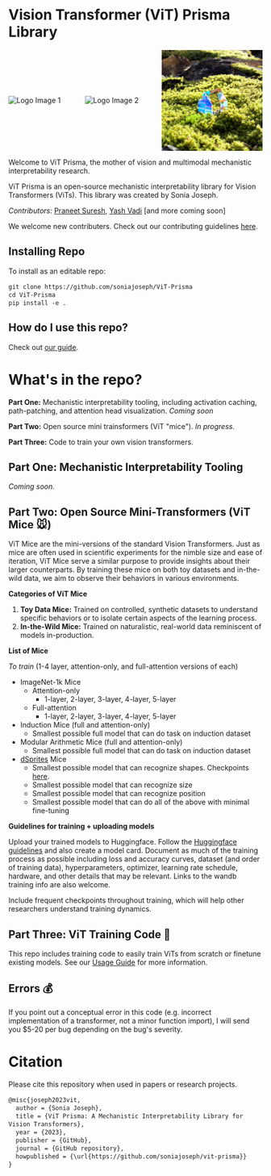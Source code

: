 # Vision Transformer (ViT) Prisma Library
<div style="display: flex; align-items: center;">
  <img src="assets/images/house.jpg" alt="Logo Image 1" width="200" style="margin-right: 10px;"/>
  <img src="assets/images/prism1.jpg" alt="Logo Image 2" width="200" style="margin-right: 10px;"/>
  <img src="assets/images/house2.jpg" alt="Logo Image 3" width="200"/>
</div>

Welcome to ViT Prisma, the mother of vision and multimodal mechanistic interpretability research.

ViT Prisma is an open-source mechanistic interpretability library for Vision Transformers (ViTs). This library was created by Sonia Joseph.

*Contributors:* [Praneet Suresh](https://github.com/PraneetNeuro), [Yash Vadi](https://github.com/YashVadi) [and more coming soon]

We welcome new contributers. Check out our contributing guidelines [here](CONTRIBUTING.md).

## Installing Repo

To install as an editable repo:
```
git clone https://github.com/soniajoseph/ViT-Prisma
cd ViT-Prisma
pip install -e .
```
## How do I use this repo?
Check out [our guide](https://github.com/soniajoseph/ViT-Prisma/blob/main/docs/UsageGuide.md).


# What's in the repo?

**Part One:** Mechanistic interpretability tooling, including activation caching, path-patching, and attention head visualization. _Coming soon_

**Part Two:** Open source mini trainsformers (ViT "mice"). _In progress._

**Part Three:** Code to train your own vision transformers.

## Part One: Mechanistic Interpretability Tooling

_Coming soon._

## Part Two: Open Source Mini-Transformers (ViT Mice 🐭)
ViT Mice are the mini-versions of the standard Vision Transformers.  Just as mice are often used in scientific experiments for the nimble size and ease of iteration, ViT Mice serve a similar purpose to provide insights about their larger counterparts. By training these mice on both toy datasets and in-the-wild data, we aim to observe their behaviors in various environments.

**Categories of ViT Mice** 
1. **Toy Data Mice:** Trained on controlled, synthetic datasets to understand specific behaviors or to isolate certain aspects of the learning process.
2. **In-the-Wild Mice:** Trained on naturalistic, real-world data reminiscent of models in-production.

**List of Mice** 

_To train_ (1-4 layer, attention-only, and full-attention versions of each)
* ImageNet-1k Mice
   * Attention-only
     * 1-layer, 2-layer, 3-layer, 4-layer, 5-layer
   * Full-attention
     * 1-layer, 2-layer, 3-layer, 4-layer, 5-layer
* Induction Mice (full and attention-only)
     * Smallest possible full model that can do task on induction dataset
* Modular Arithmetic Mice (full and attention-only)
     * Smallest possible full model that can do task on induction dataset
* [dSprites](https://github.com/google-deepmind/dsprites-dataset) Mice
     * Smallest possible model that can recognize shapes. Checkpoints [here](https://github.com/soniajoseph/ViT-Prisma/blob/main/docs/experiments/dSprites_results.md).
     * Smallest possible model that can recognize size
     * Smallest possible model that can recognize position
     * Smallest possible model that can do all of the above with minimal fine-tuning 

**Guidelines for training + uploading models**

Upload your trained models to Huggingface. Follow the [Huggingface guidelines](https://huggingface.co/docs/hub/models-uploading) and also create a model card. Document as much of the training process as possible including loss and accuracy curves, dataset (and order of training data), hyperparameters, optimizer, learning rate schedule, hardware, and other details that may be relevant. Links to the wandb training info are also welcome.

Include frequent checkpoints throughout training, which will help other researchers understand training dynamics.


## Part Three: ViT Training Code 🚀

This repo includes training code to easily train ViTs from scratch or finetune existing models. See our [Usage Guide](https://github.com/soniajoseph/ViT-Prisma/blob/main/docs/UsageGuide.md) for more information.

## Errors 💰
If you point out a conceptual error in this code (e.g. incorrect implementation of a transformer, not a minor function import), I will send you $5-20 per bug depending on the bug's severity.

# Citation

Please cite this repository when used in papers or research projects.

```
@misc{joseph2023vit,
  author = {Sonia Joseph},
  title = {ViT Prisma: A Mechanistic Interpretability Library for Vision Transformers},
  year = {2023},
  publisher = {GitHub},
  journal = {GitHub repository},
  howpublished = {\url{https://github.com/soniajoseph/vit-prisma}}
}
```

